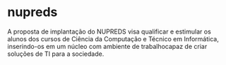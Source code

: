 # nupreds
A proposta de implantação do NUPREDS visa qualificar e estimular os alunos dos cursos de Ciência da Computação e Técnico em Informática, inserindo-os em um núcleo com ambiente de trabalhocapaz de criar soluções de TI para a sociedade. 
